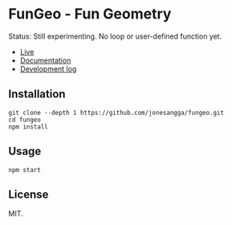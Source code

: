 # FunGeo - Fun Geometry

Status: Still experimenting. No loop or user-defined function yet.

- [Live](https://jonesangga.github.io/fungeo/)
- [Documentation](https://jonesangga.github.io/fungeo-doc/)
- [Development log](log.md)

## Installation

```
git clone --depth 1 https://github.com/jonesangga/fungeo.git
cd fungeo
npm install
```

## Usage

```
npm start
```

## License

MIT.
